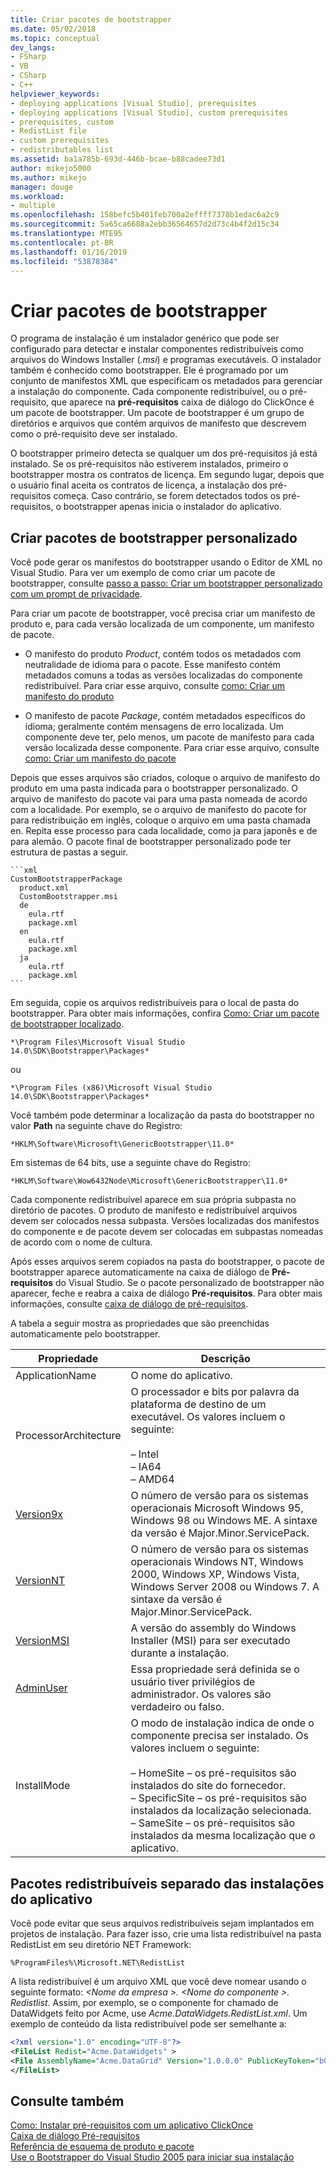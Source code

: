 ```yaml
---
title: Criar pacotes de bootstrapper
ms.date: 05/02/2018
ms.topic: conceptual
dev_langs:
- FSharp
- VB
- CSharp
- C++
helpviewer_keywords:
- deploying applications [Visual Studio], prerequisites
- deploying applications [Visual Studio], custom prerequisites
- prerequisites, custom
- RedistList file
- custom prerequisites
- redistributables list
ms.assetid: ba1a785b-693d-446b-bcae-b88cadee73d1
author: mikejo5000
ms.author: mikejo
manager: douge
ms.workload:
- multiple
ms.openlocfilehash: 158befc5b401feb700a2effff7378b1edac6a2c9
ms.sourcegitcommit: 5a65ca6688a2ebb36564657d2d73c4b4f2d15c34
ms.translationtype: MTE95
ms.contentlocale: pt-BR
ms.lasthandoff: 01/16/2019
ms.locfileid: "53878384"
---
```

# <a name="create-bootstrapper-packages"></a>Criar pacotes de bootstrapper
O programa de instalação é um instalador genérico que pode ser configurado para detectar e instalar componentes redistribuíveis como arquivos do Windows Installer (*.msi*) e programas executáveis. O instalador também é conhecido como bootstrapper. Ele é programado por um conjunto de manifestos XML que especificam os metadados para gerenciar a instalação do componente.  Cada componente redistribuível, ou o pré-requisito, que aparece na **pré-requisitos** caixa de diálogo do ClickOnce é um pacote de bootstrapper. Um pacote de bootstrapper é um grupo de diretórios e arquivos que contém arquivos de manifesto que descrevem como o pré-requisito deve ser instalado. 
  
O bootstrapper primeiro detecta se qualquer um dos pré-requisitos já está instalado. Se os pré-requisitos não estiverem instalados, primeiro o bootstrapper mostra os contratos de licença. Em segundo lugar, depois que o usuário final aceita os contratos de licença, a instalação dos pré-requisitos começa. Caso contrário, se forem detectados todos os pré-requisitos, o bootstrapper apenas inicia o instalador do aplicativo.  
  
## <a name="create-custom-bootstrapper-packages"></a>Criar pacotes de bootstrapper personalizado  
Você pode gerar os manifestos do bootstrapper usando o Editor de XML no Visual Studio. Para ver um exemplo de como criar um pacote de bootstrapper, consulte [passo a passo: Criar um bootstrapper personalizado com um prompt de privacidade](../deployment/walkthrough-creating-a-custom-bootstrapper-to-show-a-privacy-prompt.md).  
  
Para criar um pacote de bootstrapper, você precisa criar um manifesto de produto e, para cada versão localizada de um componente, um manifesto de pacote.
  
* O manifesto do produto *Product*, contém todos os metadados com neutralidade de idioma para o pacote. Esse manifesto contém metadados comuns a todas as versões localizadas do componente redistribuível.  Para criar esse arquivo, consulte [como: Criar um manifesto do produto](../deployment/how-to-create-a-product-manifest.md)
  
* O manifesto de pacote *Package*, contém metadados específicos do idioma; geralmente contém mensagens de erro localizada. Um componente deve ter, pelo menos, um pacote de manifesto para cada versão localizada desse componente. Para criar esse arquivo, consulte [como: Criar um manifesto do pacote](../deployment/how-to-create-a-package-manifest.md)
  
Depois que esses arquivos são criados, coloque o arquivo de manifesto do produto em uma pasta indicada para o bootstrapper personalizado. O arquivo de manifesto do pacote vai para uma pasta nomeada de acordo com a localidade. Por exemplo, se o arquivo de manifesto do pacote for para redistribuição em inglês, coloque o arquivo em uma pasta chamada en. Repita esse processo para cada localidade, como ja para japonês e de para alemão. O pacote final de bootstrapper personalizado pode ter estrutura de pastas a seguir.  

    ```xml
    CustomBootstrapperPackage
      product.xml
      CustomBootstrapper.msi
      de
        eula.rtf
        package.xml
      en
        eula.rtf
        package.xml
      ja
        eula.rtf
        package.xml
    ```
  
Em seguida, copie os arquivos redistribuíveis para o local de pasta do bootstrapper. Para obter mais informações, confira [Como: Criar um pacote de bootstrapper localizado](../deployment/how-to-create-a-localized-bootstrapper-package.md).
 
    *\Program Files\Microsoft Visual Studio 14.0\SDK\Bootstrapper\Packages*
    
ou  
    
    *\Program Files (x86)\Microsoft Visual Studio 14.0\SDK\Bootstrapper\Packages*
  
Você também pode determinar a localização da pasta do bootstrapper no valor **Path** na seguinte chave do Registro:  
  
    *HKLM\Software\Microsoft\GenericBootstrapper\11.0*
  
Em sistemas de 64 bits, use a seguinte chave do Registro:  
  
    *HKLM\Software\Wow6432Node\Microsoft\GenericBootstrapper\11.0*
  
Cada componente redistribuível aparece em sua própria subpasta no diretório de pacotes. O produto de manifesto e redistribuível arquivos devem ser colocados nessa subpasta. Versões localizadas dos manifestos do componente e de pacote devem ser colocadas em subpastas nomeadas de acordo com o nome de cultura.  
  
Após esses arquivos serem copiados na pasta do bootstrapper, o pacote de bootstrapper aparece automaticamente na caixa de diálogo de **Pré-requisitos** do Visual Studio. Se o pacote personalizado de bootstrapper não aparecer, feche e reabra a caixa de diálogo **Pré-requisitos**. Para obter mais informações, consulte [caixa de diálogo de pré-requisitos](../ide/reference/prerequisites-dialog-box.md).  
  
A tabela a seguir mostra as propriedades que são preenchidas automaticamente pelo bootstrapper.  
  
|Propriedade|Descrição|  
|--------------|-----------------|  
|ApplicationName|O nome do aplicativo.|  
|ProcessorArchitecture|O processador e bits por palavra da plataforma de destino de um executável. Os valores incluem o seguinte:<br /><br /> – Intel<br />– IA64<br />– AMD64|  
|[Version9x](/windows/desktop/Msi/version9x)|O número de versão para os sistemas operacionais Microsoft Windows 95, Windows 98 ou Windows ME. A sintaxe da versão é Major.Minor.ServicePack.|  
|[VersionNT](/windows/desktop/Msi/versionnt)|O número de versão para os sistemas operacionais Windows NT, Windows 2000, Windows XP, Windows Vista, Windows Server 2008 ou Windows 7. A sintaxe da versão é Major.Minor.ServicePack.|  
|[VersionMSI](/windows/desktop/Msi/versionmsi)|A versão do assembly do Windows Installer (MSI) para ser executado durante a instalação.|  
|[AdminUser](/windows/desktop/Msi/adminuser)|Essa propriedade será definida se o usuário tiver privilégios de administrador. Os valores são verdadeiro ou falso.|  
|InstallMode|O modo de instalação indica de onde o componente precisa ser instalado. Os valores incluem o seguinte:<br /><br /> – HomeSite – os pré-requisitos são instalados do site do fornecedor.<br />– SpecificSite – os pré-requisitos são instalados da localização selecionada.<br />– SameSite – os pré-requisitos são instalados da mesma localização que o aplicativo.|  
  
## <a name="separate-redistributables-from-application-installations"></a>Pacotes redistribuíveis separado das instalações do aplicativo  
Você pode evitar que seus arquivos redistribuíveis sejam implantados em projetos de instalação. Para fazer isso, crie uma lista redistribuível na pasta RedistList em seu diretório NET Framework:  
  
`%ProgramFiles%\Microsoft.NET\RedistList`  
  
A lista redistribuível é um arquivo XML que você deve nomear usando o seguinte formato: *\<Nome da empresa >. \<Nome do componente >. Redistlist*. Assim, por exemplo, se o componente for chamado de DataWidgets feito por Acme, use *Acme.DataWidgets.RedistList.xml*. Um exemplo de conteúdo da lista redistribuível pode ser semelhante a:  
  
```xml  
<?xml version="1.0" encoding="UTF-8"?>  
<FileList Redist="Acme.DataWidgets" >  
<File AssemblyName="Acme.DataGrid" Version="1.0.0.0" PublicKeyToken="b03f5f7f11d50a3a" Culture="neutral" ProcessorArchitecture="MSIL" InGAC="true" />  
</FileList>  
```  
  
## <a name="see-also"></a>Consulte também  
 [Como: Instalar pré-requisitos com um aplicativo ClickOnce](../deployment/how-to-install-prerequisites-with-a-clickonce-application.md)   
 [Caixa de diálogo Pré-requisitos](../ide/reference/prerequisites-dialog-box.md)   
 [Referência de esquema de produto e pacote](../deployment/product-and-package-schema-reference.md)   
 [Use o Bootstrapper do Visual Studio 2005 para iniciar sua instalação](http://go.microsoft.com/fwlink/?LinkId=107537)
